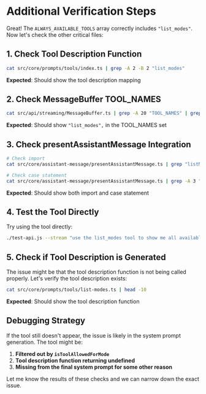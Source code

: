 # Additional Verification Steps

Great! The `ALWAYS_AVAILABLE_TOOLS` array correctly includes `"list_modes"`. Now let's check the other critical files:

## 1. Check Tool Description Function

```bash
cat src/core/prompts/tools/index.ts | grep -A 2 -B 2 "list_modes"
```

**Expected**: Should show the tool description mapping

## 2. Check MessageBuffer TOOL_NAMES

```bash
cat src/api/streaming/MessageBuffer.ts | grep -A 20 "TOOL_NAMES" | grep "list_modes"
```

**Expected**: Should show `"list_modes",` in the TOOL_NAMES set

## 3. Check presentAssistantMessage Integration

```bash
# Check import
cat src/core/assistant-message/presentAssistantMessage.ts | grep "listModesTool"

# Check case statement
cat src/core/assistant-message/presentAssistantMessage.ts | grep -A 3 "case \"list_modes\""
```

**Expected**: Should show both import and case statement

## 4. Test the Tool Directly

Try using the tool directly:

```bash
./test-api.js --stream "use the list_modes tool to show me all available modes"
```

## 5. Check if Tool Description is Generated

The issue might be that the tool description function is not being called properly. Let's verify the tool description exists:

```bash
cat src/core/prompts/tools/list-modes.ts | head -10
```

**Expected**: Should show the tool description function

## Debugging Strategy

If the tool still doesn't appear, the issue is likely in the system prompt generation. The tool might be:

1. **Filtered out by `isToolAllowedForMode`**
2. **Tool description function returning undefined**
3. **Missing from the final system prompt for some other reason**

Let me know the results of these checks and we can narrow down the exact issue.
